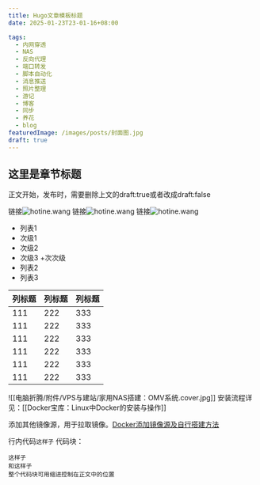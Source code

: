 ```yaml
---
title: Hugo文章模板标题
date: 2025-01-23T23-01-16+08:00

tags:
  - 内网穿透
  - NAS
  - 反向代理
  - 端口转发
  - 脚本自动化
  - 消息推送
  - 照片整理
  - 游记
  - 博客
  - 同步
  - 养花
  - blog
featuredImage: /images/posts/封面图.jpg
draft: true
---
```


## 这里是章节标题
正文开始，发布时，需要删除上文的draft:true或者改成draft:false

链接![hotine.wang](电脑折腾/附件/VPS与建站/家用NAS搭建：OMV系统.cover.jpg)
链接![hotine.wang](电脑折腾/附件/VPS与建站/家用NAS搭建：OMV系统.cover.jpg)
链接![hotine.wang](电脑折腾/附件/VPS与建站/家用NAS搭建：OMV系统.cover.jpg)
+ 列表1
 + 次级1
 + 次级2
 + 次级3
  +次次级
+ 列表2
+ 列表3


| 列标题 | 列标题 | 列标题 |
| --- | --- | --- |
| 111 | 222 | 333 |
| 111 | 222 | 333 |
| 111 | 222 | 333 |
| 111 | 222 | 333 |
| 111 | 222 | 333 |
| 111 | 222 | 333 |
![[电脑折腾/附件/VPS与建站/家用NAS搭建：OMV系统.cover.jpg]]
安装流程详见：[[Docker宝库：Linux中Docker的安装与操作]]

添加其他镜像源，用于拉取镜像。[Docker添加镜像源及自行搭建方法](Docker添加镜像源及自行搭建方法.md)

行内代码`这样子`
代码块：
  ```
  这样子
  和这样子
  整个代码块可用缩进控制在正文中的位置
  ```
